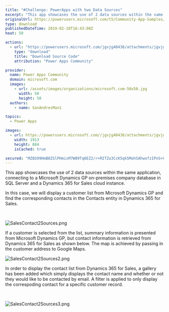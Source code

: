 ```yaml
---
title: "#Challenge: PowerApps with two Data Sources"
excerpt: "This app showcases the use of 2 data sources within the same application, connecting to a Microsoft Dynamics GP on-premises company database in SQL"
originalUrl: https://powerusers.microsoft.com/t5/Community-App-Samples/Challenge-PowerApps-with-two-Data-Sources/td-p/234981
type: download
publishedDateTime: 2019-02-10T16:43:00Z
heat: 50

actions:
  - url: "https://powerusers.microsoft.com/jgvjg48436/attachments/jgvjg48436/AppFeedbackGallery/99/2/Sales%20Contact%20-%20Two%20Sources.msapp"
    type: "download"
    title: "Download Source Code"
    attribution: "Power Apps Community"

provider:
  name: Power Apps Community
  domain: microsoft.com
  images:
    - url: /assets/images/organizations/microsoft.com-50x50.jpg
      width: 50
      height: 50
  authors:
    - name: SanAndresMan1

topics:
  - Power Apps

images:
  - url: https://powerusers.microsoft.com//jgvjg48436/attachments/jgvjg48436/AppFeedbackGallery/99/1/SalesContact2Sources.png
    width: 1913
    height: 884
    isCached: true

secured: "MZQS99HmB8ZSlPHmisM7W89Tq6EZ2/r+RITZa3CcK5qk5MohSAhwofzIPnS+8+2WA11ncv4XPm7BY6Z+kFhi2C7wOPpCg3gv7XRbhczCnNMrp2uAForCAZcPXH4gljQsxmQa0mK8zw4e2EY07TyVEe4/Jn+uymZYd5s9MBzo02fEu4v/wDtCOAfusAFPZzJbXY4dm6bhdsNfGnXONBNgzk0eiHAISFpjVfb1PmFejbx53QqcUFl9uJ+S0fCGyqgdZjwmX7xMP5GdMLdCkclMNrMQB0eZ/4ngxIpoPR5NBds3YOd/19QuUebZWe7nLEtn1JeAdSBbid4oEUBiUhm7zAMNgSR1WYM1Iljw6Vuof7BCnQKApJZ8oL463mtA63mhfPQIa6hNummsgTUajEKkIUSNNpaWQECu/YMl+LNWI+p0fYA+z2s9hTDZlGtptyar;FIAH5Npi+NdE1k4g+svYvQ=="
---
```

<p>This app showcases the use of 2 data sources within the same application, connecting to a Microsoft Dynamics GP on-premises company database in SQL Server and a Dynamics 365 for Sales cloud instance.&nbsp;</p><p>In this case, we will display a customer list from Microsoft Dynamics GP and find the corresponding contacts in the Contacts entity in Dynamics 365 for Sales.&nbsp;</p><p>&nbsp;</p><p><span class="lia-inline-image-display-wrapper lia-image-align-inline" image-alt="SalesContact2Sources.png" style="width: 999px;"><img src="https://powerusers.microsoft.com/t5/image/serverpage/image-id/51787i2027DDE428ACACB4/image-size/large?v=1.0&amp;px=999" title="SalesContact2Sources.png" alt="SalesContact2Sources.png" li-image-url="https://powerusers.microsoft.com/t5/image/serverpage/image-id/51787i2027DDE428ACACB4?v=1.0" li-image-display-id="'51787i2027DDE428ACACB4'" li-message-uid="'234981'" li-messages-message-image="true" li-bindable="" class="lia-media-image" tabindex="0" li-bypass-lightbox-when-linked="true" li-use-hover-links="false"></span></p><p>If a customer is selected from the list, summary information is presented from Microsoft Dynamics GP, but contact information is retrieved from Dynamics 365 for Sales as shown below. The map is achieved by passing in the customer address to Google Maps.&nbsp;</p><p><span class="lia-inline-image-display-wrapper lia-image-align-inline" image-alt="SalesContact2Sources2.png" style="width: 999px;"><img src="https://powerusers.microsoft.com/t5/image/serverpage/image-id/51788iF3512A95215CCD37/image-size/large?v=1.0&amp;px=999" title="SalesContact2Sources2.png" alt="SalesContact2Sources2.png" li-image-url="https://powerusers.microsoft.com/t5/image/serverpage/image-id/51788iF3512A95215CCD37?v=1.0" li-image-display-id="'51788iF3512A95215CCD37'" li-message-uid="'234981'" li-messages-message-image="true" li-bindable="" class="lia-media-image" tabindex="0" li-bypass-lightbox-when-linked="true" li-use-hover-links="false"></span></p><p>In order to display the contact list from Dynamics 365 for Sales, a gallery has been added which simply displays the contact name and whether or not they would like to be contacted by email. A filter is applied to only display the correspoding contact for a specific customer record.</p><p>&nbsp;</p><p><span class="lia-inline-image-display-wrapper lia-image-align-inline" image-alt="SalesContact2Sources3.png" style="width: 999px;"><img src="https://powerusers.microsoft.com/t5/image/serverpage/image-id/51790i70CAC072086FC872/image-size/large?v=1.0&amp;px=999" title="SalesContact2Sources3.png" alt="SalesContact2Sources3.png" li-image-url="https://powerusers.microsoft.com/t5/image/serverpage/image-id/51790i70CAC072086FC872?v=1.0" li-image-display-id="'51790i70CAC072086FC872'" li-message-uid="'234981'" li-messages-message-image="true" li-bindable="" class="lia-media-image" tabindex="0" li-bypass-lightbox-when-linked="true" li-use-hover-links="false"></span></p>

